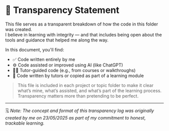 # 🧾 Transparency Statement

This file serves as a transparent breakdown of how the code in this folder was created.  
I believe in learning with integrity — and that includes being open about the tools and guidance that helped me along the way.

In this document, you'll find:
- ✅ Code written entirely by me
- ⚙️ Code assisted or improved using AI (like ChatGPT)
- 👨‍🏫 Tutor-guided code (e.g., from courses or walkthroughs)
- 🧠 Code written by tutors or copied as part of a learning module

> This file is included in each project or topic folder to make it clear what’s mine, what’s assisted, and what’s part of the learning process.  
> Transparency matters more than pretending to be perfect.

<!-- "Powered by patience and bugs 🐞" -->
---
🗓️ *Note: The concept and format of this transparency log was originally created by me on 23/05/2025 as part of my commitment to honest, trackable learning.*

<!-- Created by Prathamesh Nalge | Original Transparency.md concept | 23/05/2025 -->

